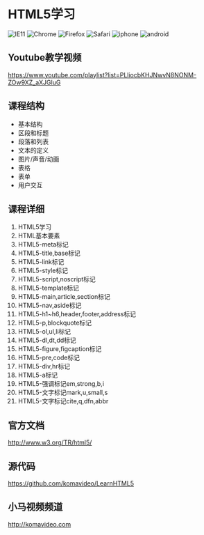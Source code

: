 HTML5学习
========

![IE11](/LearnHTML5/raw/master/resource/ie11.png)
![Chrome](/LearnHTML5/raw/master/resource/chrome.png)
![Firefox](/LearnHTML5/raw/master/resource/firefox.png)
![Safari](/LearnHTML5/raw/master/resource/safari.png)
![iphone](/LearnHTML5/raw/master/resource/iphone.png)
![android](/LearnHTML5/raw/master/resource/android.png)

## Youtube教学视频

https://www.youtube.com/playlist?list=PLliocbKHJNwvN8NONM-ZOw9XZ_aXJGluG

## 课程结构

* 基本结构
* 区段和标题
* 段落和列表
* 文本的定义
* 图片/声音/动画
* 表格
* 表单
* 用户交互

## 课程详细

01. HTML5学习
02. HTML基本要素
03. HTML5-meta标记
04. HTML5-title,base标记
05. HTML5-link标记
06. HTML5-style标记
07. HTML5-script,noscript标记
08. HTML5-template标记
09. HTML5-main,article,section标记
10. HTML5-nav,aside标记
11. HTML5-h1~h6,header,footer,address标记
12. HTML5-p,blockquote标记
13. HTML5-ol,ul,li标记
14. HTML5-dl,dt,dd标记
15. HTML5-figure,figcaption标记
16. HTML5-pre,code标记
17. HTML5-div,hr标记
18. HTML5-a标记
19. HTML5-强调标记em,strong,b,i
20. HTML5-文字标记mark,u,small,s
21. HTML5-文字标记cite,q,dfn,abbr

## 官方文档

http://www.w3.org/TR/html5/

## 源代码

https://github.com/komavideo/LearnHTML5

## 小马视频频道

http://komavideo.com
